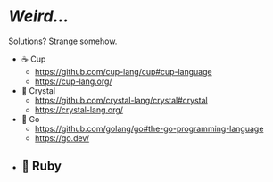# *Weird...*
Solutions? Strange somehow.

- ☕ Cup
  - https://github.com/cup-lang/cup#cup-language
  - https://cup-lang.org/
- 🔮 Crystal
  - https://github.com/crystal-lang/crystal#crystal
  - https://crystal-lang.org/
- 🦫 Go
  - https://github.com/golang/go#the-go-programming-language
  - https://go.dev/
- 💎 Ruby
  - 
